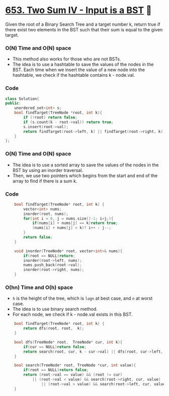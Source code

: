 # [653. Two Sum IV - Input is a BST](https://leetcode.com/problems/two-sum-iv-input-is-a-bst/) 🌟

Given the root of a Binary Search Tree and a target number k, return true if there exist two elements in the BST such that their sum is equal to the given target.

### O(N) Time and O(N) space

- This method also works for those who are not BSTs.
- The idea is to use a hashtable to save the values of the nodes in the BST. Each time when we insert the value of a new node into the hashtable, we check if the hashtable contains k - node.val.

### Code

```cpp
class Solution{
public:
    unordered_set<int> s;
    bool findTarget(TreeNode *root, int k){
        if (!root) return false;
        if (s.count(k - root->val)) return true;
        s.insert(root->val);
        return findTarget(root->left, k) || findTarget(root->right, k);
    }
};
```

### O(N) Time and O(N) space

- The idea is to use a sorted array to save the values of the nodes in the BST by using an inorder traversal.
- Then, we use two pointers which begins from the start and end of the array to find if there is a sum k.

### Code

```cpp
    bool findTarget(TreeNode* root, int k) {
        vector<int> nums;
        inorder(root, nums);
        for(int i = 0, j = nums.size()-1; i<j;){
            if(nums[i] + nums[j] == k)return true;
            (nums[i] + nums[j] < k)? i++ : j--;
        }
        return false;
    }

    void inorder(TreeNode* root, vector<int>& nums){
        if(root == NULL)return;
        inorder(root->left, nums);
        nums.push_back(root->val);
        inorder(root->right, nums);
    }
```

### O(hn) Time and O(h) space

- `h` is the height of the tree, which is `logn` at best case, and `n` at worst case.
- The idea is to use binary search method.
- For each node, we check if k - node.val exists in this BST.

```cpp
    bool findTarget(TreeNode* root, int k) {
        return dfs(root, root,  k);
    }

    bool dfs(TreeNode* root,  TreeNode* cur, int k){
        if(cur == NULL)return false;
        return search(root, cur, k - cur->val) || dfs(root, cur->left, k) || dfs(root, cur->right, k);
    }

    bool search(TreeNode* root, TreeNode *cur, int value){
        if(root == NULL)return false;
        return (root->val == value) && (root != cur)
            || (root->val < value) && search(root->right, cur, value)
                || (root->val > value) && search(root->left, cur, value);
    }
```
